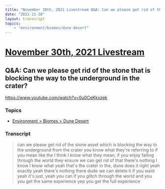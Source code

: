 ```yaml
---
title: "November 30th, 2021 Livestream Q&A: Can we please get rid of the stone that is blocking the way to the underground in the crater?"
date: "2021-11-30"
layout: transcript
topics:
    - "environment/biomes/dune-desert"
---
```

# [November 30th, 2021 Livestream](../2021-11-30.md)
## Q&A: Can we please get rid of the stone that is blocking the way to the underground in the crater?
https://www.youtube.com/watch?v=0u0CeKkxzek

### Topics
* [Environment > Biomes > Dune Desert](../topics/environment/biomes/dune-desert.md)

### Transcript

> can we please get rid of the stone asset which is blocking the way to the underground from the crater you know what they're referring to if you mean like the I think I know what they mean, if you enjoy falling through the world they ensure we can get rid of that there's nothing I know I know what yeah that's the crater in the, dune does it right yeah exactly yeah there's nothing there dude we can delete it if you want yeah it's just, yeah you can if you glitch through the world and you you get the same experience yep you get the full experience
